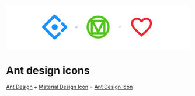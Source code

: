 ![ant-design-icons](./static/ant-design-icons.png)

# Ant design icons
[Ant Design](https://ant.design/) + [Material Design Icon](https://materialdesignicons.com/) = [Ant Design Icon](http://2fd.github.io/ant-design-icons)
